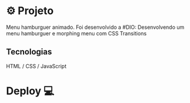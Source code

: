 # ⚙️ Projeto
Menu hamburguer animado. Foi desenvolvido a #DIO: Desenvolvendo um menu hamburguer e morphing menu com CSS Transitions

## Tecnologias
  HTML / CSS / JavaScript
  
# Deploy 💻

